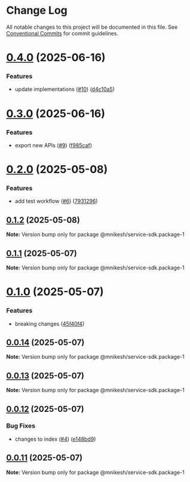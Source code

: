 # Change Log

All notable changes to this project will be documented in this file.
See [Conventional Commits](https://conventionalcommits.org) for commit guidelines.

# [0.4.0](https://github.com/nikeshmhr/lerna-package-exploration/compare/@mnikesh/service-sdk.package-1@0.3.0...@mnikesh/service-sdk.package-1@0.4.0) (2025-06-16)


### Features

* update implementations ([#10](https://github.com/nikeshmhr/lerna-package-exploration/issues/10)) ([d4c10a5](https://github.com/nikeshmhr/lerna-package-exploration/commit/d4c10a5b3804de2502a156ba95a107379911d558))





# [0.3.0](https://github.com/nikeshmhr/lerna-package-exploration/compare/@mnikesh/service-sdk.package-1@0.2.0...@mnikesh/service-sdk.package-1@0.3.0) (2025-06-16)


### Features

* export new APIs ([#9](https://github.com/nikeshmhr/lerna-package-exploration/issues/9)) ([f985caf](https://github.com/nikeshmhr/lerna-package-exploration/commit/f985caf4f6e41afb551d4d9db5b35316511962de))





# [0.2.0](https://github.com/nikeshmhr/lerna-package-exploration/compare/@mnikesh/service-sdk.package-1@0.1.2...@mnikesh/service-sdk.package-1@0.2.0) (2025-05-08)


### Features

* add test workflow ([#6](https://github.com/nikeshmhr/lerna-package-exploration/issues/6)) ([7931296](https://github.com/nikeshmhr/lerna-package-exploration/commit/7931296e77b99f248d01e5cbb0549b40b3e980d6))





## [0.1.2](https://github.com/nikeshmhr/lerna-package-exploration/compare/@mnikesh/service-sdk.package-1@0.1.1...@mnikesh/service-sdk.package-1@0.1.2) (2025-05-08)

**Note:** Version bump only for package @mnikesh/service-sdk.package-1






## [0.1.1](https://github.com/nikeshmhr/lerna-package-exploration/compare/@mnikesh/service-sdk.package-1@0.1.0...@mnikesh/service-sdk.package-1@0.1.1) (2025-05-07)

**Note:** Version bump only for package @mnikesh/service-sdk.package-1





# [0.1.0](https://github.com/nikeshmhr/lerna-package-exploration/compare/@mnikesh/service-sdk.package-1@0.0.14...@mnikesh/service-sdk.package-1@0.1.0) (2025-05-07)


### Features

* breaking changes ([45f40f4](https://github.com/nikeshmhr/lerna-package-exploration/commit/45f40f44ceef57d92b4ed050cdcc036c7f8497ab))





## [0.0.14](https://github.com/nikeshmhr/lerna-package-exploration/compare/@mnikesh/service-sdk.package-1@0.0.13...@mnikesh/service-sdk.package-1@0.0.14) (2025-05-07)

**Note:** Version bump only for package @mnikesh/service-sdk.package-1





## [0.0.13](https://github.com/nikeshmhr/lerna-package-exploration/compare/@mnikesh/service-sdk.package-1@0.0.12...@mnikesh/service-sdk.package-1@0.0.13) (2025-05-07)

**Note:** Version bump only for package @mnikesh/service-sdk.package-1





## [0.0.12](https://github.com/nikeshmhr/lerna-package-exploration/compare/@mnikesh/service-sdk.package-1@0.0.11...@mnikesh/service-sdk.package-1@0.0.12) (2025-05-07)


### Bug Fixes

* changes to index ([#4](https://github.com/nikeshmhr/lerna-package-exploration/issues/4)) ([e148bd9](https://github.com/nikeshmhr/lerna-package-exploration/commit/e148bd9bb1e5afc9f9524fc1bee71c44c2b58b3d))





## [0.0.11](https://github.com/nikeshmhr/lerna-package-exploration/compare/@mnikesh/service-sdk.package-1@0.0.10...@mnikesh/service-sdk.package-1@0.0.11) (2025-05-07)

**Note:** Version bump only for package @mnikesh/service-sdk.package-1
